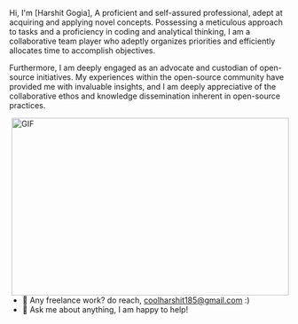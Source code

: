 Hi, I'm [Harshit Gogia], A proficient and self-assured professional, adept at acquiring and applying novel concepts. Possessing a meticulous approach to tasks and a proficiency in coding and analytical thinking, I am a collaborative team player who adeptly organizes priorities and efficiently allocates time to accomplish objectives.

Furthermore, I am deeply engaged as an advocate and custodian of open-source initiatives. My experiences within the open-source community have provided me with invaluable insights, and I am deeply appreciative of the collaborative ethos and knowledge dissemination inherent in open-source practices.


  <img align="right" alt="GIF" src="https://github.com/abhisheknaiidu/abhisheknaiidu/blob/master/code.gif?raw=true" width="500" height="320" />
  
- 💼 Any freelance work? do reach, [coolharshit185@gmail.com](mailto:coolharshit185@gmail.com) :)
- 💬 Ask me about anything, I am happy to help!
